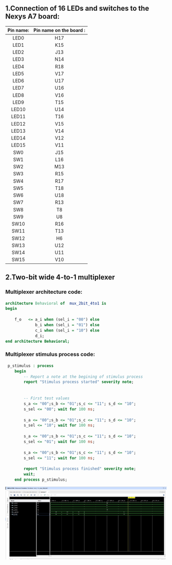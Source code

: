 ## 1.Connection of 16 LEDs and switches to the Nexys A7 board: 
| Pin name: | Pin name on the board : |
| :-: | :-: |
| LED0 | H17 |
| LED1 | K15 |
| LED2 | J13 |
| LED3 | N14 |
| LED4 | R18 |
| LED5 | V17 |
| LED6 | U17 |
| LED7 | U16 |
| LED8 | V16 |
| LED9 | T15 |
| LED10 | U14 |
| LED11 | T16 |
| LED12 | V15 |
| LED13 | V14 |
| LED14 | V12 |
| LED15 | V11 |
| SW0 | J15 |
| SW1 | L16 |
| SW2 | M13 |
| SW3 | R15 |
| SW4 | R17 |
| SW5 | T18 |
| SW6 | U18 |
| SW7 | R13 |
| SW8 | T8 |
| SW9 | U8 |
| SW10 | R16 |
| SW11 | T13 |
| SW12 | H6 |
| SW13 | U12 |
| SW14 | U11 |
| SW15 | V10 |

## 2.Two-bit wide 4-to-1 multiplexer
### Multiplexer architecture code:
```VHDL
architecture Behavioral of  mux_2bit_4to1 is
begin

    f_o   <= a_i when (sel_i = "00") else 
             b_i when (sel_i = "01") else
             c_i when (sel_i = "10") else
             d_i;
end architecture Behavioral;
```

### Multiplexer stimulus process code:
```VHDL
 p_stimulus : process
    begin
        -- Report a note at the begining of stimulus process
        report "Stimulus process started" severity note;


        -- First test values
        s_a <= "00";s_b <= "01";s_c <= "11"; s_d <= "10";
        s_sel <= "00"; wait for 100 ns;
        
        s_a <= "00";s_b <= "01";s_c <= "11"; s_d <= "10";
        s_sel <= "10"; wait for 100 ns;
        
        s_a <= "00";s_b <= "01";s_c <= "11"; s_d <= "10";
        s_sel <= "01"; wait for 100 ns;
        
        s_a <= "00";s_b <= "01";s_c <= "11"; s_d <= "10";
        s_sel <= "11"; wait for 100 ns;

        report "Stimulus process finished" severity note;
        wait;
    end process p_stimulus;
```

![Multpiplexer simulation screenshot:](/Labs/03-vivado/images/multiplexer_simulation.jpg)

